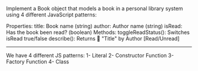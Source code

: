 Implement a Book object that models a book in a personal library system using 4 different JavaScript patterns:

Properties:
title: Book name (string)
author: Author name (string)
isRead: Has the book been read? (boolean)
Methods:
toggleReadStatus(): Switches isRead true/false
describe(): Returns 📖 "Title" by Author [Read/Unread]

******************************************************

We have 4 different JS patterns:
1- Literal
2- Constructor Function
3- Factory Function 
4- Class 

